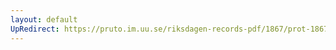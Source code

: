 ```yaml
---
layout: default
UpRedirect: https://pruto.im.uu.se/riksdagen-records-pdf/1867/prot-1867--ak--330/prot-1867--ak--330_053.pdf
---
```

